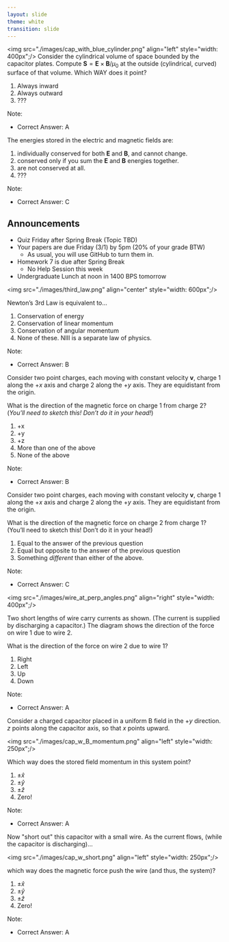```yaml
---
layout: slide
theme: white
transition: slide
---
```


<section data-markdown>


<img src="./images/cap_with_blue_cylinder.png" align="left" style="width: 400px";/>
Consider the cylindrical volume of space bounded by the capacitor plates.  Compute $\mathbf{S} = \mathbf{E} \times \mathbf{B} /\mu_0$  at the outside (cylindrical, curved) surface of that volume.
Which WAY does it point?

1. Always inward
2. Always outward
3. ???

Note:
* Correct Answer: A
</section>

<section data-markdown>

The energies stored in the electric and magnetic fields are:


1. individually conserved for both $\mathbf{E}$ and $\mathbf{B}$, and cannot change.
2. conserved only if you sum the $\mathbf{E}$ and $\mathbf{B}$ energies together.
3. are not conserved at all.
4. ???

Note:
* Correct Answer: C

</section>

<section data-markdown>


## Announcements

* Quiz Friday after Spring Break (Topic TBD)
* Your papers are due Friday (3/1) by 5pm (20% of your grade BTW)
  * As usual, you will use GitHub to turn them in.
* Homework 7 is due after Spring Break
  * No Help Session this week
* Undergraduate Lunch at noon in 1400 BPS tomorrow

</section>

<section data-markdown>

<img src="./images/third_law.png" align="center" style="width: 600px";/>

Newton’s 3rd Law is equivalent to...
1. Conservation of energy
2. Conservation of linear momentum
3. Conservation of angular momentum
4. None of these.  NIII is a separate law of physics.

Note:
* Correct Answer: B

</section>

<section data-markdown>

Consider two point charges, each moving with constant velocity $\mathbf{v}$, charge 1 along the $+x$ axis and charge 2 along the $+y$ axis.
They are equidistant from the origin.

What is the direction of the magnetic force on charge 1 from charge 2? (*You'll need to sketch this! Don’t do it in your head!*)

1. +x
2. +y
3. +z
4. More than one of the above
5. None of the above

Note:
* Correct Answer: B

</section>

<section data-markdown>

Consider two point charges, each moving with constant velocity $\mathbf{v}$, charge 1 along the $+x$ axis and charge 2 along the $+y$ axis.
They are equidistant from the origin.

What is the direction of the magnetic force on charge 2 from charge 1? (You’ll need to sketch this! Don’t do it in your head!)

1. Equal to the answer of the previous question
2. Equal but opposite to the answer of the previous question
3. Something *different* than either of the above.

Note:
* Correct Answer:  C
</section>


<section data-markdown>

<img src="./images/wire_at_perp_angles.png" align="right" style="width: 400px";/>


Two short lengths of wire carry currents as shown. (The current is supplied by discharging a capacitor.) The diagram shows the direction of the force on wire 1 due to wire 2.

What is the direction of the force on wire 2 due to wire 1?
1. Right
2. Left
3. Up
4. Down

Note:
* Correct Answer: A

</section>

<section data-markdown>

Consider a charged capacitor placed in a uniform B field
in the $+y$ direction. $z$ points along the capacitor axis, so that $x$ points upward.

<img src="./images/cap_w_B_momentum.png" align="left" style="width: 250px";/>

Which way does the stored field momentum in this system point?

1. $\pm \hat{x}$
2. $\pm \hat{y}$
3. $\pm \hat{z}$
4. Zero!

Note:
* Correct Answer: A

</section>

<section data-markdown>

Now "short out" this capacitor with a small wire.
As the current flows, (while the capacitor is discharging)...

<img src="./images/cap_w_short.png" align="left" style="width: 250px";/>


which way does the magnetic force
push the wire (and thus, the system)?

1. $\pm \hat{x}$
2. $\pm \hat{y}$
3. $\pm \hat{z}$
4. Zero!

Note:
* Correct Answer: A


</section>
